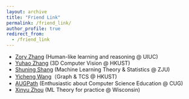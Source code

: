 ```yaml
---
layout: archive
title: "Friend Link"
permalink: /friend_link/
author_profile: true
redirect_from:
  - /friend_link
---
```


- [Zory Zhang](https://zoryzhang.notion.site/Zory-Zhang-s-Webpage-f1e7acc889b94403b0fa710049f91ad7) (Human-like learning and reasoning @ UIUC) 
- [Yuhao Zhang](https://yzhanglp.com/) (3D Computer Vision @ HKUST)
- [Shuning Shang](https://nooraovo.github.io) (Machine Learning Theory & Statistics @ ZJU)
- [Yicheng Wang](https://ywangmy.github.io/index.html)（Graph & TCS @ HKUST)
- [AUGPath](https://shzaiz.github.io) (Enthusiastic about Computer Science Education @ CUG)
- [Xinyu Zhou](https://www.xinyuzhou.me/home) (ML Theory for practice @ Wisconsin)